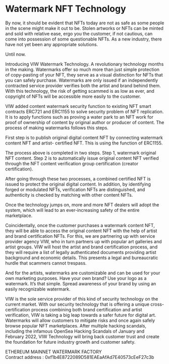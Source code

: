 # Watermark NFT Technology

By now, it should be evident that NFTs today are not as safe as some people in the scene might make it out to be. Stolen artworks or NFTs can be minted and sold with relative ease, ergo you the customer, if not cautious, can come into possession of some questionable NFTs. As a new industry, there have not yet been any appropriate solutions.

Until now.

Introducing VIW Watermark Technology. A revolutionary technology months in the making. Watermarks offer so much more than just simple protection of copy-pasting of your NFT, they serve as a visual distinction for NFTs that you can safely purchase. Watermarks are only issued if an independently contracted service provider verifies both the artist and brand behind them. With this technology, the risk of getting scammed is as low as ever, and copyright of NFTs will be accessible more easily to the customer.

VIW added content watermark security function to existing NFT smart contracts ERC721 and ERC1155 to solve security problem of NFT replication. It is to apply functions such as proving a water park to an NFT work for proof of ownership of content by original author or producer of content. The process of making watermarks follows this steps.

First step is to publish original digital content NFT by connecting watermark content NFT and artist- certified NFT. This is using the function of ERC1155.

The process above is completed in two steps. Step 1, watermark original NFT content. Step 2 is to automatically issue original content NFT verified through the NFT content verification group certification (creator certification).

After going through these two processes, a combined certified NFT is issued to protect the original digital content. In addition, by identifying forged or modulated NFTs, verification NFTs are distinguished, and authenticity is checked by matching with other content NFTs.

Once the technology jumps on, more and more NFT dealers will adopt the system, which will lead to an ever-increasing safety of the entire marketplace.

Coincidentally, once the customer purchases a watermark content NFT, they will be able to access the original content NFT with the help of artist and brand certification NFTs. For this, we are partnering up with service provider agency VIW, who in turn partners up with popular art galleries and artist groups. VIW will host the artist and brand certification process, and they will require a list of legally authenticated documents providing artist background and economic details. This presents a legal and bureaucratic hurdle that scammers cannot trespass.

And for the artists, watermarks are customizable and can be used for your own marketing purposes. Have your own brand? Use your logo as a watermark. It’s that simple. Spread awareness of your brand by using an easily recognizable watermark.

VIW is the sole service provider of this kind of security technology on the current market. With our security technology that is offering a unique cross-certification process combining both brand certification and artist verification, VIW is taking a big leap towards a safer future for digital art. Watermarks will allow customers to mitigate risks and once again safely browse popular NFT marketplaces. After multiple hacking scandals, including the infamous OpenSea Hacking Scandals of January and February 2022, VIW Technology will bring back customer trust and create the foundation for future industry growth and customer safety.

ETHEREUM MAINNET WATERMARK FACTORY<br>
Contract address : 0xf1b4E8722089D581EAEaAfAd7E40573cEeF27c3b


